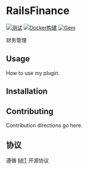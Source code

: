 # RailsFinance

[![测试](https://github.com/work-design/rails_finance/actions/workflows/test.yml/badge.svg)](https://github.com/work-design/rails_finance/actions/workflows/test.yml)
[![Docker构建](https://github.com/work-design/rails_finance/actions/workflows/cd.yml/badge.svg)](https://github.com/work-design/rails_finance/actions/workflows/cd.yml)
[![Gem](https://github.com/work-design/rails_finance/actions/workflows/gempush.yml/badge.svg)](https://github.com/work-design/rails_finance/actions/workflows/gempush.yml)

财务管理

## Usage
How to use my plugin.

## Installation



## Contributing
Contribution directions go here.

## 协议
遵循 [MIT](https://opensource.org/licenses/MIT) 开源协议
